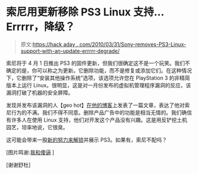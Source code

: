 # 索尼用更新移除 PS3 Linux 支持… Errrrr，降级？

> 原文:[https://hack aday . com/2010/03/31/Sony-removes-PS3-Linux-support-with-an-update-errrrr-degrade/](https://hackaday.com/2010/03/31/sony-removes-ps3-linux-support-with-an-update-errrrr-downgrade/)

索尼将于 4 月 1 日推出 PS3 的固件更新，但我们很确定这不是一个玩笑。我们不确定的是，你可以称之为更新。它删除功能，而不是修复或添加它们。在这种情况下，它删除了“安装其他操作系统”选项，该选项允许您在 PlayStation 3 的非精简版本上运行 Linux。很明显，这是对一月份发布的虚拟机管理程序漏洞的反应，该漏洞打破了机器的安全屏障。

发现并发布该漏洞的人【geo hot】[在他的博客](http://geohotps3.blogspot.com/2010/03/wait-you-are-removing-feature.html)上发表了一篇文章，表达了他对索尼行为的不满。我们不得不同意。删除产品广告中的功能是相当无情的。我们确信有许多人在使用 Linux 支持，他们对开发这个产品没有兴趣。这是用反铲挖土机园艺，坦率地说，它很臭。

这可能会带来一股[新的努力来解锁](http://geohotps3.blogspot.com/2010/03/dont-update.html)并展示 PS3。如果有，索尼不配吗？

[图片鸣谢:[我和傻逼](http://www.asimfiction.com/2009/11/dj-set-im-with-stupid/) ]

[谢谢舒杜]